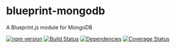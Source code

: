 blueprint-mongodb
=======================

A Blueprint.js module for MongoDB

[![npm version](https://img.shields.io/npm/v/@onehilltech/blueprint-mongodb.svg)](https://www.npmjs.com/package/@onehilltech/blueprint-mongodb)
[![Build Status](https://travis-ci.org/onehilltech/blueprint-mongodb.svg?branch=master)](https://travis-ci.org/onehilltech/blueprint-mongodb)
[![Dependencies](https://david-dm.org/onehilltech/blueprint-mongodb.svg)](https://david-dm.org/onehilltech/blueprint-mongodb)
[![Coverage Status](https://coveralls.io/repos/github/onehilltech/blueprint-mongodb/badge.svg?branch=master)](https://coveralls.io/github/onehilltech/blueprint-mongodb?branch=master)

